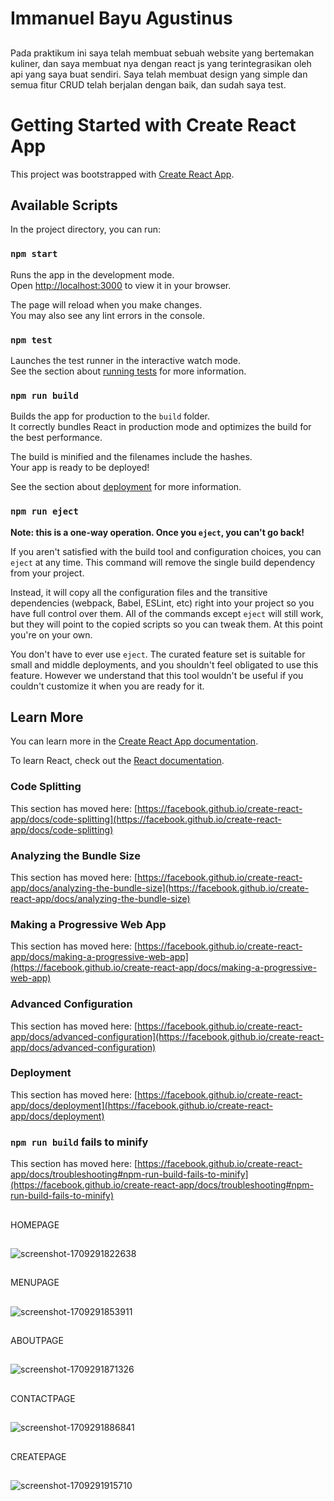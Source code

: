 # Immanuel Bayu Agustinus
##
Pada praktikum ini saya telah membuat sebuah website yang bertemakan kuliner, dan saya membuat nya dengan react js yang terintegrasikan oleh api yang saya buat sendiri. Saya telah membuat design yang simple dan semua fitur CRUD telah berjalan dengan baik, dan sudah saya test.

# Getting Started with Create React App

This project was bootstrapped with [Create React App](https://github.com/facebook/create-react-app).

## Available Scripts

In the project directory, you can run:

### `npm start`

Runs the app in the development mode.\
Open [http://localhost:3000](http://localhost:3000) to view it in your browser.

The page will reload when you make changes.\
You may also see any lint errors in the console.

### `npm test`

Launches the test runner in the interactive watch mode.\
See the section about [running tests](https://facebook.github.io/create-react-app/docs/running-tests) for more information.

### `npm run build`

Builds the app for production to the `build` folder.\
It correctly bundles React in production mode and optimizes the build for the best performance.

The build is minified and the filenames include the hashes.\
Your app is ready to be deployed!

See the section about [deployment](https://facebook.github.io/create-react-app/docs/deployment) for more information.

### `npm run eject`

**Note: this is a one-way operation. Once you `eject`, you can't go back!**

If you aren't satisfied with the build tool and configuration choices, you can `eject` at any time. This command will remove the single build dependency from your project.

Instead, it will copy all the configuration files and the transitive dependencies (webpack, Babel, ESLint, etc) right into your project so you have full control over them. All of the commands except `eject` will still work, but they will point to the copied scripts so you can tweak them. At this point you're on your own.

You don't have to ever use `eject`. The curated feature set is suitable for small and middle deployments, and you shouldn't feel obligated to use this feature. However we understand that this tool wouldn't be useful if you couldn't customize it when you are ready for it.

## Learn More

You can learn more in the [Create React App documentation](https://facebook.github.io/create-react-app/docs/getting-started).

To learn React, check out the [React documentation](https://reactjs.org/).

### Code Splitting

This section has moved here: [https://facebook.github.io/create-react-app/docs/code-splitting](https://facebook.github.io/create-react-app/docs/code-splitting)

### Analyzing the Bundle Size

This section has moved here: [https://facebook.github.io/create-react-app/docs/analyzing-the-bundle-size](https://facebook.github.io/create-react-app/docs/analyzing-the-bundle-size)

### Making a Progressive Web App

This section has moved here: [https://facebook.github.io/create-react-app/docs/making-a-progressive-web-app](https://facebook.github.io/create-react-app/docs/making-a-progressive-web-app)

### Advanced Configuration

This section has moved here: [https://facebook.github.io/create-react-app/docs/advanced-configuration](https://facebook.github.io/create-react-app/docs/advanced-configuration)

### Deployment

This section has moved here: [https://facebook.github.io/create-react-app/docs/deployment](https://facebook.github.io/create-react-app/docs/deployment)

### `npm run build` fails to minify

This section has moved here: [https://facebook.github.io/create-react-app/docs/troubleshooting#npm-run-build-fails-to-minify](https://facebook.github.io/create-react-app/docs/troubleshooting#npm-run-build-fails-to-minify)
##
HOMEPAGE
##
![screenshot-1709291822638](https://github.com/ImmnlBayuAgstns/last-praktikum/assets/112744859/40af8924-913c-473b-8cf5-d56c9c7d89f3)
##
MENUPAGE
##
![screenshot-1709291853911](https://github.com/ImmnlBayuAgstns/last-praktikum/assets/112744859/8631d136-0048-4d8f-b88b-505fc9f79457)
##
ABOUTPAGE
##
![screenshot-1709291871326](https://github.com/ImmnlBayuAgstns/last-praktikum/assets/112744859/8afccbf3-9c16-49bd-9708-deb3da77d72f)
##
CONTACTPAGE
##
![screenshot-1709291886841](https://github.com/ImmnlBayuAgstns/last-praktikum/assets/112744859/9a63a8f7-bbcc-4a92-bc31-d29bdeff4c32)
##
CREATEPAGE
##
![screenshot-1709291915710](https://github.com/ImmnlBayuAgstns/last-praktikum/assets/112744859/8cdf9708-f30d-49e7-bc48-7894c7b06c2a)




